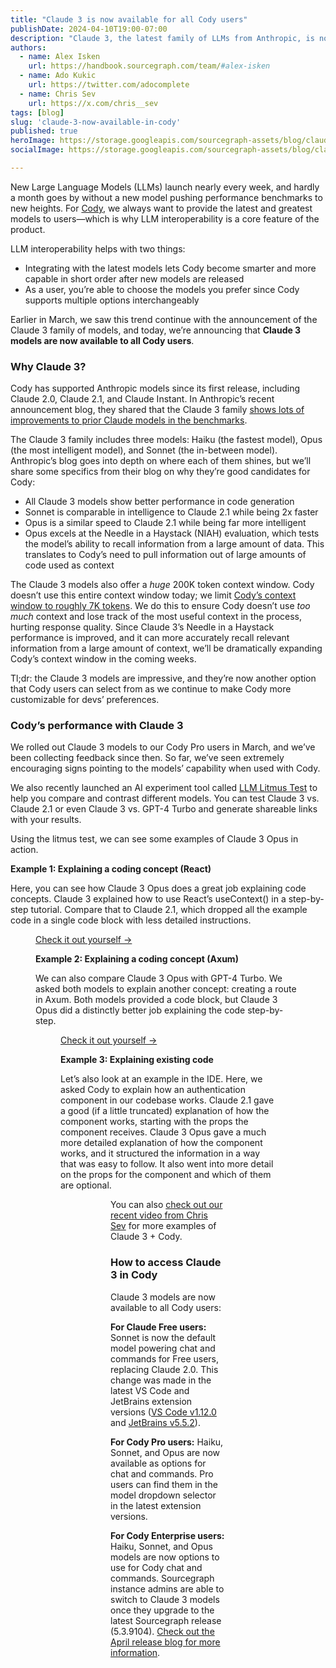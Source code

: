 ```yaml
---
title: "Claude 3 is now available for all Cody users"
publishDate: 2024-04-10T19:00-07:00
description: "Claude 3, the latest family of LLMs from Anthropic, is now available to all Cody users at no additional cost. "
authors:
  - name: Alex Isken
    url: https://handbook.sourcegraph.com/team/#alex-isken
  - name: Ado Kukic
    url: https://twitter.com/adocomplete
  - name: Chris Sev
    url: https://x.com/chris__sev
tags: [blog]
slug: 'claude-3-now-available-in-cody'
published: true 
heroImage: https://storage.googleapis.com/sourcegraph-assets/blog/claude-3-now-available-in-cody/claude-3-now-available-in-cody-hero.png 
socialImage: https://storage.googleapis.com/sourcegraph-assets/blog/claude-3-now-available-in-cody/claude-3-now-available-in-cody-hero.png 

---
```


New Large Language Models (LLMs) launch nearly every week, and hardly a month goes by without a new model pushing performance benchmarks to new heights. For [Cody](https://sourcegraph.com/cody), we always want to provide the latest and greatest models to users—which is why LLM interoperability is a core feature of the product.

LLM interoperability helps with two things:

* Integrating with the latest models lets Cody become smarter and more capable in short order after new models are released
* As a user, you’re able to choose the models you prefer since Cody supports multiple options interchangeably

Earlier in March, we saw this trend continue with the announcement of the Claude 3 family of models, and today, we’re announcing that **Claude 3 models are now available to all Cody users**.


### Why Claude 3?

Cody has supported Anthropic models since its first release, including Claude 2.0, Claude 2.1, and Claude Instant. In Anthropic’s recent announcement blog, they shared that the Claude 3 family [shows lots of improvements to prior Claude models in the benchmarks](https://www.anthropic.com/news/claude-3-family).

The Claude 3 family includes three models: Haiku (the fastest model), Opus (the most intelligent model), and Sonnet (the in-between model). Anthropic’s blog goes into depth on where each of them shines, but we’ll share some specifics from their blog on why they’re good candidates for Cody:

* All Claude 3 models show better performance in code generation
* Sonnet is comparable in intelligence to Claude 2.1 while being 2x faster
* Opus is a similar speed to Claude 2.1 while being far more intelligent
* Opus excels at the Needle in a Haystack (NIAH) evaluation, which tests the model’s ability to recall information from a large amount of data. This translates to Cody’s need to pull information out of large amounts of code used as context

The Claude 3 models also offer a _huge_ 200K token context window. Cody doesn’t use this entire context window today; we limit [Cody’s context window to roughly 7K tokens](https://sourcegraph.com/docs/cody/core-concepts/token-limits). We do this to ensure Cody doesn’t use _too much_ context and lose track of the most useful context in the process, hurting response quality. Since Claude 3’s Needle in a Haystack performance is improved, and it can more accurately recall relevant information from a large amount of context, we’ll be dramatically expanding Cody’s context window in the coming weeks.

Tl;dr: the Claude 3 models are impressive, and they’re now another option that Cody users can select from as we continue to make Cody more customizable for devs’ preferences.


### Cody’s performance with Claude 3

We rolled out Claude 3 models to our Cody Pro users in March, and we’ve been collecting feedback since then. So far, we’ve seen extremely encouraging signs pointing to the models’ capability when used with Cody.

We also recently launched an AI experiment tool called [LLM Litmus Test](https://s0.dev) to help you compare and contrast different models. You can test Claude 3 vs. Claude 2.1 or even Claude 3 vs. GPT-4 Turbo and generate shareable links with your results.

Using the litmus test, we can see some examples of Claude 3 Opus in action.


**Example 1: Explaining a coding concept (React)**

Here, you can see how Claude 3 Opus does a great job explaining code concepts. Claude 3 explained how to use React’s useContext() in a step-by-step tutorial. Compare that to Claude 2.1, which dropped all the example code in a single code block with less detailed instructions.

<Figure 
  src="https://storage.googleapis.com/sourcegraph-assets/blog/claude-3-now-available-in-cody/react-useContext.png"
  alt="Claude explaining React code"
/>

<a href="https://s0.dev/share/f51e6205-0dcb-42d3-8d10-75e6c38cdd22" target="_blank">Check it out yourself →</a>

**Example 2: Explaining a coding concept (Axum)**

We can also compare Claude 3 Opus with GPT-4 Turbo. We asked both models to explain another concept: creating a route in Axum. Both models provided a code block, but Claude 3 Opus did a distinctly better job explaining the code step-by-step.

<Figure 
  src="https://storage.googleapis.com/sourcegraph-assets/blog/claude-3-now-available-in-cody/axum-explanation.png"
  alt="Claude explaining Axum code"
/>

<a href="https://s0.dev/share/91ee2667-63b2-4d81-bc72-842fb8567bd7" target="_blank">Check it out yourself →</a>

**Example 3: Explaining existing code**

Let’s also look at an example in the IDE. Here, we asked Cody to explain how an authentication component in our codebase works. Claude 2.1 gave a good (if a little truncated) explanation of how the component works, starting with the props the component receives. Claude 3 Opus gave a much more detailed explanation of how the component works, and it structured the information in a way that was easy to follow. It also went into more detail on the props for the component and which of them are optional. 

<Figure 
  src="https://storage.googleapis.com/sourcegraph-assets/blog/claude-3-now-available-in-cody/claude-2.1-auth.png"
  alt="Claude 2.1 explaining code"
/>

<Figure 
  src="https://storage.googleapis.com/sourcegraph-assets/blog/claude-3-now-available-in-cody/claude-3-auth.png"
  alt="Claude 3 explaining code"
/>

You can also [check out our recent video from Chris Sev](https://www.youtube.com/watch?v=hDSaeVFmglM) for more examples of Claude 3 + Cody.


### How to access Claude 3 in Cody

Claude 3 models are now available to all Cody users:

**For Claude Free users:** Sonnet is now the default model powering chat and commands for Free users, replacing Claude 2.0. This change was made in the latest VS Code and JetBrains extension versions ([VS Code v1.12.0](https://sourcegraph.com/blog/cody-vscode-1-12-0-release) and [JetBrains v5.5.2](https://sourcegraph.com/blog/cody-jetbrains-5-5-2-release)).

**For Cody Pro users:** Haiku, Sonnet, and Opus are now available as options for chat and commands. Pro users can find them in the model dropdown selector in the latest extension versions.

**For Cody Enterprise users:** Haiku, Sonnet, and Opus models are now options to use for Cody chat and commands. Sourcegraph instance admins are able to switch to Claude 3 models once they upgrade to the latest Sourcegraph release (5.3.9104). [Check out the April release blog for more information](https://sourcegraph.com/blog/release/April-2024).

